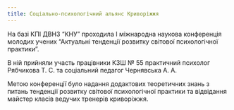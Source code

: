 ```yaml
---
title: Соціально-психологічний альянс Криворіжжя
---
```


На базі КПІ ДВНЗ “КНУ” проходила I міжнародна наукова конференція молодих учених “Актуальні тенденції розвитку світової психологічної практики”.

В ній прийняли участь працівники КЗШ № 55 практичний психолог Рябчикова Т. С. та соціальний педагог Чернявська А. А.

Метою конференції було надання додактових теоретичних знань з питань тенденції розвитку світової психологічної практики та відвідання майстер класів ведучих тренерів криворіжжя.
<slideshow id="72157646846529433"></slideshow>
